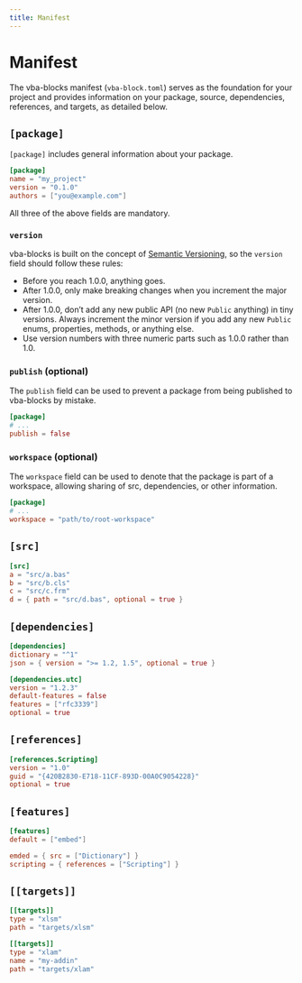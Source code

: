 ```yaml
---
title: Manifest
---
```


# Manifest

The vba-blocks manifest (`vba-block.toml`) serves as the foundation for your project and provides information on your package, source, dependencies, references, and targets, as detailed below.

## `[package]`

`[package]` includes general information about your package.

```toml
[package]
name = "my_project"
version = "0.1.0"
authors = ["you@example.com"]
```

All three of the above fields are mandatory.

### `version`

vba-blocks is built on the concept of [Semantic Versioning](http://semver.org/), so the `version` field should follow these rules:

- Before you reach 1.0.0, anything goes.
- After 1.0.0, only make breaking changes when you increment the major version.
- After 1.0.0, don’t add any new public API (no new `Public` anything) in tiny versions. Always increment the minor version if you add any new `Public` enums, properties, methods, or anything else.
- Use version numbers with three numeric parts such as 1.0.0 rather than 1.0.

### `publish` (optional)

The `publish` field can be used to prevent a package from being published to vba-blocks by mistake.

```toml
[package]
# ...
publish = false
```

### `workspace` (optional)

The `workspace` field can be used to denote that the package is part of a workspace, allowing sharing of src, dependencies, or other information.

```toml
[package]
# ...
workspace = "path/to/root-workspace"
```

## `[src]`

```toml
[src]
a = "src/a.bas"
b = "src/b.cls"
c = "src/c.frm"
d = { path = "src/d.bas", optional = true }
```

## `[dependencies]`

```toml
[dependencies]
dictionary = "^1"
json = { version = ">= 1.2, 1.5", optional = true }

[dependencies.utc]
version = "1.2.3"
default-features = false
features = ["rfc3339"]
optional = true
```

## `[references]`

```toml
[references.Scripting]
version = "1.0"
guid = "{420B2830-E718-11CF-893D-00A0C9054228}"
optional = true
```

## `[features]`

```toml
[features]
default = ["embed"]

emded = { src = ["Dictionary"] }
scripting = { references = ["Scripting"] }
```

## `[[targets]]`

```toml
[[targets]]
type = "xlsm"
path = "targets/xlsm"

[[targets]]
type = "xlam"
name = "my-addin"
path = "targets/xlam"
```
